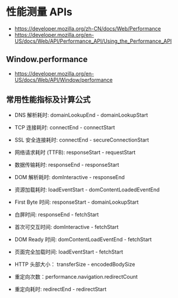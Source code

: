 # 性能测量 APIs

- https://developer.mozilla.org/zh-CN/docs/Web/Performance
- https://developer.mozilla.org/en-US/docs/Web/API/Performance_API/Using_the_Performance_API

## Window.performance 

- https://developer.mozilla.org/en-US/docs/Web/API/Window/performance

## 常用性能指标及计算公式 

- DNS 解析耗时: domainLookupEnd - domainLookupStart

- TCP 连接耗时: connectEnd - connectStart

- SSL 安全连接耗时: connectEnd - secureConnectionStart

- 网络请求耗时 (TTFB): responseStart - requestStart

- 数据传输耗时: responseEnd - responseStart

- DOM 解析耗时: domInteractive - responseEnd

- 资源加载耗时: loadEventStart - domContentLoadedEventEnd

- First Byte 时间: responseStart - domainLookupStart

- 白屏时间: responseEnd - fetchStart

- 首次可交互时间: domInteractive - fetchStart

- DOM Ready 时间: domContentLoadEventEnd - fetchStart

- 页面完全加载时间: loadEventStart - fetchStart

- HTTP 头部大小： transferSize - encodedBodySize

- 重定向次数：performance.navigation.redirectCount

- 重定向耗时: redirectEnd - redirectStart